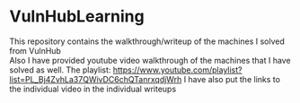 # VulnHubLearning
This repository contains the walkthrough/writeup of the machines I solved from VulnHub <br>
Also I have provided youtube video walkthrough of the machines that I have solved as well. 
The playlist: https://www.youtube.com/playlist?list=PL_Bj4ZvhLa37QWivDC6chQTanrxqdjWrh
I have also put the links to the individual video in the individual writeups
